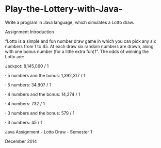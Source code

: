 # Play-the-Lottery-with-Java-

Write a program in Java language, which simulates a Lotto draw.

Assignment Introduction

“Lotto is a simple and fun number draw game in which you can pick any six numbers from 1 to 45. At each draw six random numbers are drawn, along with one bonus number (for a little extra fun)1”. The odds of winning the Lotto are:

Jackpot: 8,145,060 / 1

· 5 numbers and the bonus: 1,392,317 / 1

· 5 numbers: 34,807 / 1

· 4 numbers and the bonus: 14,274 / 1

· 4 numbers: 732 / 1

· 3 numbers and the bonus: 579 / 1

· 3 numbers: 45 / 1

Java Assignment - Lotto Draw - Semester 1

December 2014
